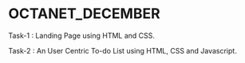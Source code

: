 # OCTANET_DECEMBER

Task-1 : Landing Page using HTML and CSS.



Task-2 : An User Centric To-do List using HTML, CSS and Javascript.
